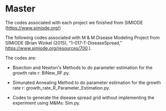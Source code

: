 # Master
The codes associated with each project we finished from SIMIODE (https://www.simiode.org/)

The following codes associated with M & M Disease Modeling Project from SIMIODE (Brian Winkel (2015), "1-017-T-DiseaseSpread," https://www.simiode.org/resources/700.). 

The codes are:

- Bisection and Newton's Methods to do parameter estimation for the growth rate r: BiNew_RF.py.

- Simunated Annealing Method to do parameter estimation for the growth rate r: growth_rate_R_Parameter_Estimation.py.

- Codes to generate the disease spread grid without implementing the experiment using M&Ms: Sim.py.
